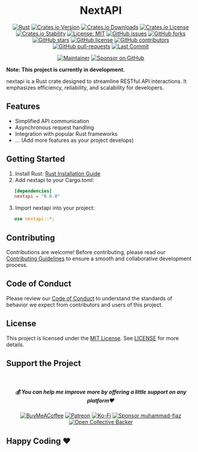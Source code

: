 <div align="center">

# NextAPI

[![Rust](https://github.com/muhammad-fiaz/nextapi/actions/workflows/rust.yml/badge.svg)](https://github.com/muhammad-fiaz/nextapi/actions/workflows/rust.yml)
[![Crates.io Version](https://img.shields.io/crates/v/logly)](https://crates.io/crates/logly)
[![Crates.io Downloads](https://img.shields.io/crates/d/logly)](https://crates.io/crates/logly)
[![Crates.io License](https://img.shields.io/crates/l/logly)](https://opensource.org/licenses/MIT)
[![Crates.io Stability](https://img.shields.io/badge/Crates.io%20Stability-Stable-green)](https://crates.io/crates/logly)
[![License: MIT](https://img.shields.io/badge/License-MIT-blue.svg)](https://opensource.org/licenses/MIT)
[![GitHub issues](https://img.shields.io/github/issues/muhammad-fiaz/nextapi)](https://github.com/muhammad-fiaz/nextapi/issues)
[![GitHub forks](https://img.shields.io/github/forks/muhammad-fiaz/nextapi)](http://github.com/muhammad-fiaz/nextapi/network)
[![GitHub stars](https://img.shields.io/github/stars/muhammad-fiaz/nextapi)](http://github.com/muhammad-fiaz/nextapi/stargazers)
[![GitHub license](https://img.shields.io/github/license/muhammad-fiaz/nextapi)](https://github.com/muhammad-fiaz/nextapi/blob/master/LICENSE)
[![GitHub contributors](https://img.shields.io/github/contributors/muhammad-fiaz/nextapi)](https://github.com/muhammad-fiaz/nextapi/graphs/contributors)
[![GitHub pull-requests](https://img.shields.io/github/issues-pr/muhammad-fiaz/nextapi)](https://github.com/muhammad-fiaz/nextapi/pulls)
[![Last Commit](https://img.shields.io/github/last-commit/muhammad-fiaz/nextapi)](https://github.com/muhammad-fiaz/nextapi)

[![Maintainer](https://img.shields.io/badge/Maintainer-muhammad--fiaz-blue)](https://github.com/muhammad-fiaz)
[![Sponsor on GitHub](https://img.shields.io/badge/Sponsor%20on%20GitHub-Become%20a%20Sponsor-blue)](https://github.com/sponsors/muhammad-fiaz)

</div>

**Note: This project is currently in development.**

nextapi is a Rust crate designed to streamline RESTful API interactions. It emphasizes efficiency, reliability, and scalability for developers.

## Features
- Simplified API communication
- Asynchronous request handling
- Integration with popular Rust frameworks
- ... (Add more features as your project develops)

## Getting Started
1. Install Rust: [Rust Installation Guide](https://www.rust-lang.org/tools/install)
2. Add nextapi to your Cargo.toml:
```toml
   [dependencies]
   nextapi = "0.0.0"
```
3. Import nextapi into your project:
```rust
   use nextapi::*;
```


## Contributing
Contributions are welcome! Before contributing, please read our [Contributing Guidelines](CONTRIBUTING.md) to ensure a smooth and collaborative development process.

## Code of Conduct

Please review our [Code of Conduct](CODE_OF_CONDUCT.md) to understand the standards of behavior we expect from contributors and users of this project.

## License
This project is licensed under the [MIT License](). See [LICENSE](LICENSE) for more details.

## Support the Project
<br>
<div align="center">

<h5> <strong> 💰 You can help me improve more by offering a little support on any platform❤️</strong></h5>

[![BuyMeACoffee](https://img.shields.io/badge/Buy%20Me%20a%20Coffee-ffdd00?style=for-the-badge&logo=buy-me-a-coffee&logoColor=black)](https://buymeacoffee.com/muhammadfiaz) [![Patreon](https://img.shields.io/badge/Patreon-F96854?style=for-the-badge&logo=patreon&logoColor=white)](https://patreon.com/muhammadfiaz) [![Ko-Fi](https://img.shields.io/badge/Ko--fi-F16061?style=for-the-badge&logo=ko-fi&logoColor=white)](https://ko-fi.com/muhammadfiaz)
[![Sponsor muhammad-fiaz](https://img.shields.io/badge/Sponsor-%231EAEDB.svg?&style=for-the-badge&logo=GitHub-Sponsors&logoColor=white)](https://github.com/sponsors/muhammad-fiaz)
[![Open Collective Backer](https://img.shields.io/badge/Open%20Collective-Backer-%238CC84B?style=for-the-badge&logo=open-collective&logoColor=white)](https://opencollective.com/muhammadfiaz)
</div>



## Happy Coding ❤️
